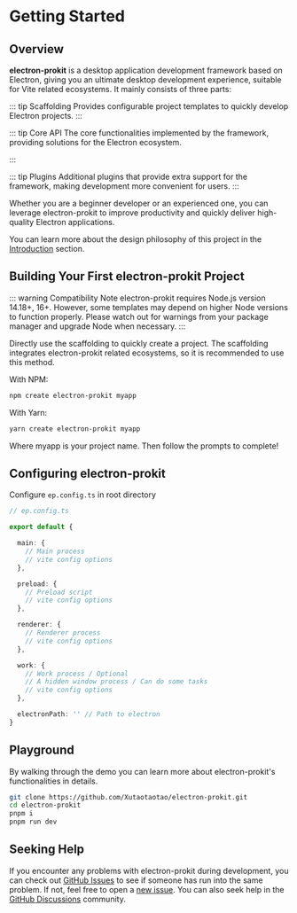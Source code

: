# Getting Started

## Overview

**electron-prokit** is a desktop application development framework based on Electron, giving you an ultimate desktop development experience, suitable for Vite related ecosystems. It mainly consists of three parts:

::: tip Scaffolding
Provides configurable project templates to quickly develop Electron projects.
:::

::: tip Core API
The core functionalities implemented by the framework, providing solutions for the Electron ecosystem.

:::

::: tip Plugins
Additional plugins that provide extra support for the framework, making development more convenient for users.
:::

Whether you are a beginner developer or an experienced one, you can leverage electron-prokit to improve productivity and quickly deliver high-quality Electron applications.

You can learn more about the design philosophy of this project in the [Introduction](./index) section.

## Building Your First electron-prokit Project
::: warning Compatibility Note
electron-prokit requires Node.js version 14.18+, 16+. However, some templates may depend on higher Node versions to function properly. Please watch out for warnings from your package manager and upgrade Node when necessary.
:::

Directly use the scaffolding to quickly create a project. The scaffolding integrates electron-prokit related ecosystems, so it is recommended to use this method.

With NPM:

```bash
npm create electron-prokit myapp
```

With Yarn:

```bash
yarn create electron-prokit myapp
```

Where myapp is your project name. Then follow the prompts to complete!

## Configuring electron-prokit

Configure `ep.config.ts` in root directory

```ts
// ep.config.ts

export default {

  main: {
    // Main process 
    // vite config options
  },

  preload: { 
    // Preload script
    // vite config options
  },

  renderer: {
    // Renderer process 
    // vite config options
  },

  work: {
    // Work process / Optional 
    // A hidden window process / Can do some tasks
    // vite config options
  },

  electronPath: '' // Path to electron
}
```

## Playground

By walking through the demo you can learn more about electron-prokit's functionalities in details.

```bash
git clone https://github.com/Xutaotaotao/electron-prokit.git
cd electron-prokit
pnpm i
pnpm run dev
```

## Seeking Help

If you encounter any problems with electron-prokit during development, you can check out [GitHub Issues](https://github.com/Xutaotaotao/electron-prokit/issues?q=is%3Aissue) to see if someone has run into the same problem. If not, feel free to open a [new issue](https://github.com/Xutaotaotao/electron-prokit/issues/new). You can also seek help in the [GitHub Discussions](https://github.com/Xutaotaotao/electron-prokit/discussions) community.